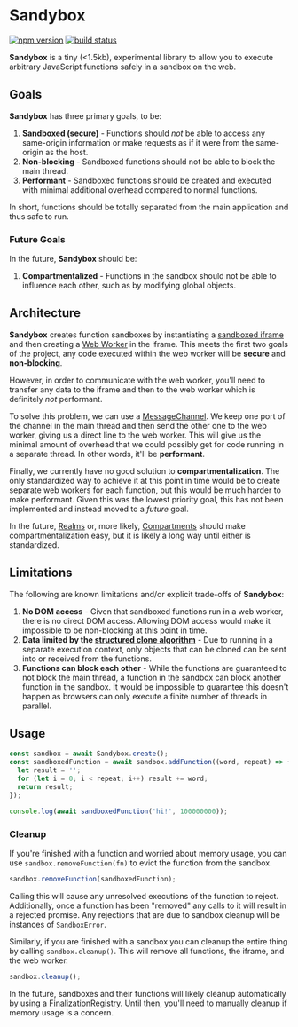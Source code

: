 # Sandybox

[![npm version](https://badge.fury.io/js/sandybox.svg)](https://badge.fury.io/js/sandybox)
[![build status](https://github.com/trentmwillis/sandybox/workflows/build/badge.svg?branch=master)](https://github.com/trentmwillis/sandybox/actions?query=workflow%3Abuild+branch%3Amaster)

**Sandybox** is a tiny (<1.5kb), experimental library to allow you to execute arbitrary JavaScript functions safely in a sandbox on the web.

## Goals

**Sandybox** has three primary goals, to be:

1. **Sandboxed (secure)** - Functions should _not_ be able to access any same-origin information or make requests as if it were from the same-origin as the host.
2. **Non-blocking** - Sandboxed functions should not be able to block the main thread.
3. **Performant** - Sandboxed functions should be created and executed with minimal additional overhead compared to normal functions.

In short, functions should be totally separated from the main application and thus safe to run.

### Future Goals

In the future, **Sandybox** should be:

1. **Compartmentalized** - Functions in the sandbox should not be able to influence each other, such as by modifying global objects.

## Architecture

**Sandybox** creates function sandboxes by instantiating a [sandboxed iframe](https://www.html5rocks.com/en/tutorials/security/sandboxed-iframes/) and then creating a [Web Worker](https://developer.mozilla.org/en-US/docs/Web/API/Web_Workers_API/Using_web_workers) in the iframe. This meets the first two goals of the project, any code executed within the web worker will be **secure** and **non-blocking**.

However, in order to communicate with the web worker, you'll need to transfer any data to the iframe and then to the web worker which is definitely _not_ performant.

To solve this problem, we can use a [MessageChannel](https://developer.mozilla.org/en-US/docs/Web/API/MessageChannel). We keep one port of the channel in the main thread and then send the other one to the web worker, giving us a direct line to the web worker. This will give us the minimal amount of overhead that we could possibly get for code running in a separate thread. In other words, it'll be **performant**.

Finally, we currently have no good solution to **compartmentalization**. The only standardized way to achieve it at this point in time would be to create separate web workers for each function, but this would be much harder to make performant. Given this was the lowest priority goal, this has not been implemented and instead moved to a _future_ goal.

In the future, [Realms](https://github.com/tc39/proposal-realms) or, more likely, [Compartments](https://github.com/tc39/proposal-compartments) should make compartmentalization easy, but it is likely a long way until either is standardized.

## Limitations

The following are known limitations and/or explicit trade-offs of **Sandybox**:

1. **No DOM access** - Given that sandboxed functions run in a web worker, there is no direct DOM access. Allowing DOM access would make it impossible to be non-blocking at this point in time.
2. **Data limited by the [structured clone algorithm](https://developer.mozilla.org/en-US/docs/Web/API/Web_Workers_API/Structured_clone_algorithm)** - Due to running in a separate execution context, only objects that can be cloned can be sent into or received from the functions.
3. **Functions can block each other** - While the functions are guaranteed to not block the main thread, a function in the sandbox can block another function in the sandbox. It would be impossible to guarantee this doesn't happen as browsers can only execute a finite number of threads in parallel.

## Usage

```javascript
const sandbox = await Sandybox.create();
const sandboxedFunction = await sandbox.addFunction((word, repeat) => {
  let result = '';
  for (let i = 0; i < repeat; i++) result += word;
  return result;
});

console.log(await sandboxedFunction('hi!', 100000000));
```

### Cleanup

If you're finished with a function and worried about memory usage, you can use `sandbox.removeFunction(fn)` to evict the function from the sandbox.

```javascript
sandbox.removeFunction(sandboxedFunction);
```

Calling this will cause any unresolved executions of the function to reject. Additionally, once a function has been "removed" any calls to it will result in a rejected promise. Any rejections that are due to sandbox cleanup will be instances of `SandboxError`.

Similarly, if you are finished with a sandbox you can cleanup the entire thing by calling `sandbox.cleanup()`. This will remove all functions, the iframe, and the web worker.

```javascript
sandbox.cleanup();
```

In the future, sandboxes and their functions will likely cleanup automatically by using a [FinalizationRegistry](https://github.com/tc39/proposal-weakrefs). Until then, you'll need to manually cleanup if memory usage is a concern.
